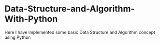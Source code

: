 # Data-Structure-and-Algorithm-With-Python
Here I have implemented some basic Data Structure and Algorithm concept using Python
